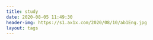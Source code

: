 ```yaml
---
title: study
date: 2020-08-05 11:49:30
header-img: https://s1.ax1x.com/2020/08/10/ab1Eng.jpg
layout: tags
---
```

